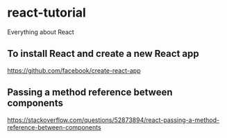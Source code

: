 # react-tutorial
Everything about React

## To install React and create a new React app
https://github.com/facebook/create-react-app


## Passing a method reference between components
https://stackoverflow.com/questions/52873894/react-passing-a-method-reference-between-components
